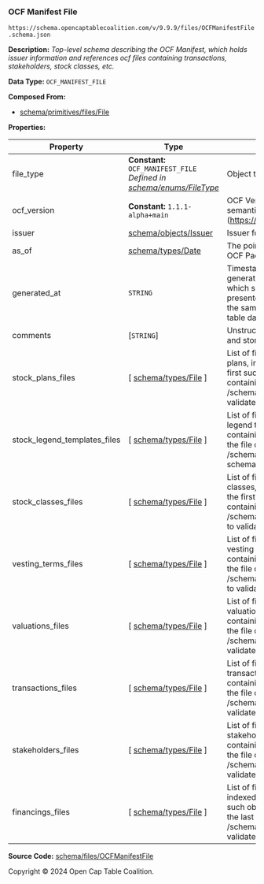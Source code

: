 ### OCF Manifest File

`https://schema.opencaptablecoalition.com/v/9.9.9/files/OCFManifestFile.schema.json`

**Description:** _Top-level schema describing the OCF Manifest, which holds issuer information and references ocf files containing transactions, stakeholders, stock classes, etc._

**Data Type:** `OCF_MANIFEST_FILE`

**Composed From:**

- [schema/primitives/files/File](../primitives/files/File.md)

**Properties:**

| Property                     | Type                                                                                             | Description                                                                                                                                                                                                                                              | Required   |
| ---------------------------- | ------------------------------------------------------------------------------------------------ | -------------------------------------------------------------------------------------------------------------------------------------------------------------------------------------------------------------------------------------------------------- | ---------- |
| file_type                    | **Constant:** `OCF_MANIFEST_FILE`</br>_Defined in [schema/enums/FileType](../enums/FileType.md)_ | Object type field                                                                                                                                                                                                                                        | `REQUIRED` |
| ocf_version                  | **Constant:** `1.1.1-alpha+main`                                                                 | OCF Version Identifier -- the current semantic version (https://semver.org/spec/v2.0.0.html)                                                                                                                                                             | `REQUIRED` |
| issuer                       | [schema/objects/Issuer](../objects/Issuer.md)                                                    | Issuer for the cap table                                                                                                                                                                                                                                 | `REQUIRED` |
| as_of                        | [schema/types/Date](../types/Date.md)                                                            | The point-in-time represented by this OCF Package                                                                                                                                                                                                        | `REQUIRED` |
| generated_at                 | `STRING`                                                                                         | Timestamp of when the package was generated. Useful when determining which set of data is most up-to-date, if presented with two packages that have the same `as_of` date, but different cap table data.                                                 | `REQUIRED` |
| comments                     | [`STRING`]                                                                                       | Unstructured text comments related to and stored for the cap table                                                                                                                                                                                       | -          |
| stock_plans_files            | [ [schema/types/File](../types/File.md) ]                                                        | List of files containing lists of issuer stock plans, indexed from the file containing the first such object created to the file containing the last (See separate /schema/files/stock_plans_file schema to validate loaded files)                       | `REQUIRED` |
| stock_legend_templates_files | [ [schema/types/File](../types/File.md) ]                                                        | List of files containing lists of issuer stock legend templates, indexed from the file containing the first such object created to the file containing the last (See separate /schema/files/stock_legend_templates_file schema to validate loaded files) | `REQUIRED` |
| stock_classes_files          | [ [schema/types/File](../types/File.md) ]                                                        | List of files containing lists of issuer stock classes, indexed from the file containing the first such object created to the file containing the last (See separate /schema/files/stock_classes_file schema to validate loaded files)                   | `REQUIRED` |
| vesting_terms_files          | [ [schema/types/File](../types/File.md) ]                                                        | List of files containing lists of issuer vesting terms, indexed from the file containing the first such object created to the file containing the last (See separate /schema/files/vesting_terms_file schema to validate loaded files)                   | `REQUIRED` |
| valuations_files             | [ [schema/types/File](../types/File.md) ]                                                        | List of files containing lists of issuer valuations, indexed from the file containing the first such object created to the file containing the last (See separate /schema/files/valuations_file schema to validate loaded files)                         | `REQUIRED` |
| transactions_files           | [ [schema/types/File](../types/File.md) ]                                                        | List of files containing lists of issuer transactions, indexed from the file containing the first such object created to the file containing the last (See separate /schema/files/transactions_file schema to validate loaded files)                     | `REQUIRED` |
| stakeholders_files           | [ [schema/types/File](../types/File.md) ]                                                        | List of files containing lists of issuer stakeholders, indexed from the file containing the first such object created to the file containing the last (See separate /schema/files/stakeholders_file schema to validate loaded files)                     | `REQUIRED` |
| financings_files             | [ [schema/types/File](../types/File.md) ]                                                        | List of files containing lists of financings, indexed from the file containing the first such object created to the file containing the last (See separate /schema/files/financings_file schema to validate loaded files)                                | -          |

**Source Code:** [schema/files/OCFManifestFile](../../../../schema/files/OCFManifestFile.schema.json)

Copyright © 2024 Open Cap Table Coalition.

